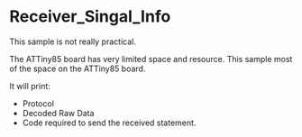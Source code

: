 # Receiver_Singal_Info

This sample is not really practical. 

The ATTiny85 board has very limited space and resource. 
This sample most of the space on the ATTiny85 board.

It will print:
- Protocol
- Decoded Raw Data
- Code required to send the received statement.

